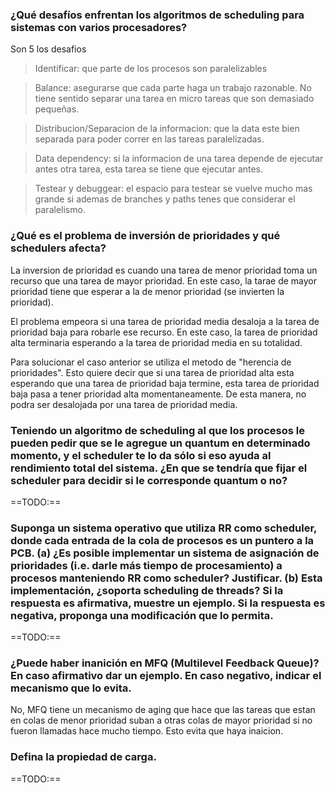 ﻿### ¿Qué desafíos enfrentan los algoritmos de scheduling para sistemas con varios procesadores?

Son 5 los desafios

> Identificar: que parte de los procesos son paralelizables

> Balance: asegurarse que cada parte haga un trabajo razonable. No tiene sentido separar una tarea en micro tareas que son demasiado pequeñas.

> Distribucion/Separacion de la informacion: que la data este bien separada para poder correr en las tareas paralelizadas.

> Data dependency: si la informacion de una tarea depende de ejecutar antes otra tarea, esta tarea se tiene que ejecutar antes.

> Testear y debuggear: el espacio para testear se vuelve mucho mas grande si ademas de branches y paths tenes que considerar el paralelismo.  

### ¿Qué es el problema de inversión de prioridades y qué schedulers afecta?

La inversion de prioridad es cuando una tarea de menor prioridad toma un recurso que una tarea de mayor prioridad. En este caso, la tarae de mayor prioridad tiene que esperar a la de menor prioridad (se invierten la prioridad). 

El problema empeora si una tarea de prioridad media desaloja a la tarea de prioridad baja para robarle ese recurso. En este caso, la tarea de prioridad alta terminaria esperando a la tarea de prioridad media en su totalidad. 

Para solucionar el caso anterior se utiliza el metodo de "herencia de prioridades". Esto quiere decir que si una tarea de prioridad alta esta esperando que una tarea de prioridad baja termine, esta tarea de prioridad baja pasa a tener prioridad alta momentaneamente. De esta manera, no podra ser desalojada por una tarea de prioridad media.

### Teniendo un algoritmo de scheduling al que los procesos le pueden pedir que se le agregue un quantum en determinado momento, y el scheduler te lo da sólo si eso ayuda al rendimiento total del sistema. ¿En que se tendría que fijar el scheduler para decidir si le corresponde quantum o no?

==TODO:==

### Suponga un sistema operativo que utiliza RR como scheduler, donde cada entrada de la cola de procesos es un puntero a la PCB. (a) ¿Es posible implementar un sistema de asignación de prioridades (i.e. darle más tiempo de procesamiento) a procesos manteniendo RR como scheduler? Justificar. (b) Esta implementación, ¿soporta scheduling de threads? Si la respuesta es afirmativa, muestre un ejemplo. Si la respuesta es negativa, proponga una modificación que lo permita.

==TODO:==

### ¿Puede haber inanición en MFQ (Multilevel Feedback Queue)? En caso afirmativo dar un ejemplo. En caso negativo, indicar el mecanismo que lo evita.

No, MFQ tiene un mecanismo de aging que hace que las tareas que estan en colas de menor prioridad suban a otras colas de mayor prioridad si no fueron llamadas hace mucho tiempo. Esto evita que haya inaicion.

### Defina la propiedad de carga.

==TODO:==
